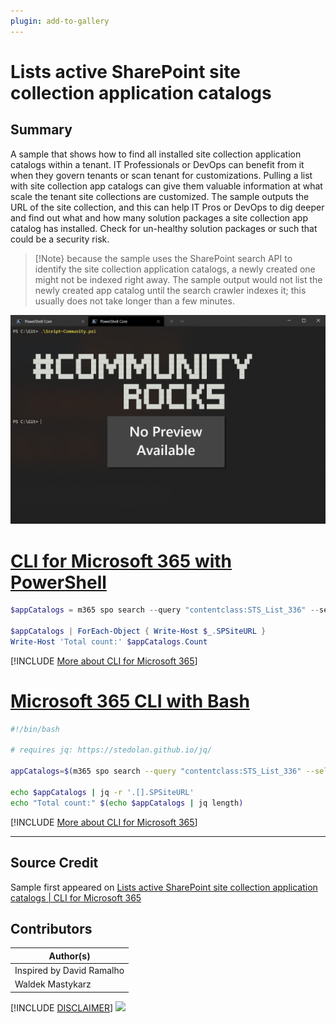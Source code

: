 ```yaml
---
plugin: add-to-gallery
---
```


# Lists active SharePoint site collection application catalogs

## Summary

A sample that shows how to find all installed site collection application catalogs within a tenant. IT Professionals or DevOps can benefit from it when they govern tenants or scan tenant for customizations. Pulling a list with site collection app catalogs can give them valuable information at what scale the tenant site collections are customized. The sample outputs the URL of the site collection, and this can help IT Pros or DevOps to dig deeper and find out what and how many solution packages a site collection app catalog has installed. Check for un-healthy solution packages or such that could be a security risk.

> [!Note} because the sample uses the SharePoint search API to identify the site collection application catalogs, a newly created one might not be indexed right away. The sample output would not list the newly created app catalog until the search crawler indexes it; this usually does not take longer than a few minutes.
 
![Example Screenshot](assets/example.png)
 
# [CLI for Microsoft 365 with PowerShell](#tab/cli-m365-ps)
```powershell
$appCatalogs = m365 spo search --query "contentclass:STS_List_336" --selectProperties SPSiteURL --allResults --output json | ConvertFrom-Json

$appCatalogs | ForEach-Object { Write-Host $_.SPSiteURL }
Write-Host 'Total count:' $appCatalogs.Count
```
[!INCLUDE [More about CLI for Microsoft 365](../../docfx/includes/MORE-CLIM365.md)]
 
# [Microsoft 365 CLI with Bash](#tab/m365cli-bash)
```bash
#!/bin/bash

# requires jq: https://stedolan.github.io/jq/

appCatalogs=$(m365 spo search --query "contentclass:STS_List_336" --selectProperties SPSiteURL --allResults --output json)

echo $appCatalogs | jq -r '.[].SPSiteURL'
echo "Total count:" $(echo $appCatalogs | jq length)
```
[!INCLUDE [More about CLI for Microsoft 365](../../docfx/includes/MORE-CLIM365.md)]
***

## Source Credit

Sample first appeared on [Lists active SharePoint site collection application catalogs | CLI for Microsoft 365](https://pnp.github.io/cli-microsoft365/sample-scripts/spo/list-site-app-catalogs/)

## Contributors

| Author(s) |
|-----------|
| Inspired by David Ramalho |
| Waldek Mastykarz |

[!INCLUDE [DISCLAIMER](../../docfx/includes/DISCLAIMER.md)]
<img src="https://telemetry.sharepointpnp.com/script-samples/scripts/spo-list-site-app-catalogs" aria-hidden="true" />
